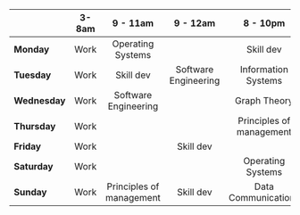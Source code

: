 
|               | 3-8am |         9 - 11am         |       9 - 12am       |         8 - 10pm         |
| ------------- | :---: | :----------------------: | :------------------: | :----------------------: |
| **Monday**    | Work  |    Operating Systems     |                      |        Skill dev         |
| **Tuesday**   | Work  |        Skill dev         | Software Engineering |   Information Systems    |
| **Wednesday** | Work  |   Software Engineering   |                      |       Graph Theory       |
| **Thursday**  | Work  |                          |                      | Principles of management |
| **Friday**    | Work  |                          |      Skill dev       |                          |
| **Saturday**  | Work  |                          |                      |    Operating Systems     |
| **Sunday**    | Work  | Principles of management |      Skill dev       |   Data Communications    |
